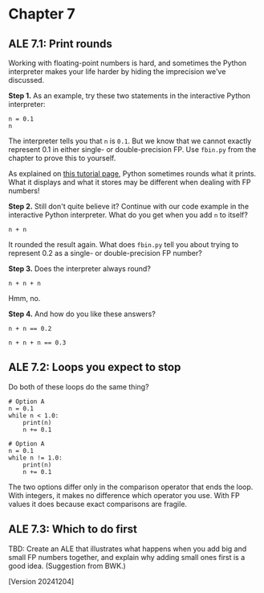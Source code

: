 # Chapter 7

## ALE 7.1: Print rounds

Working with floating-point numbers is hard, and sometimes the Python interpreter makes your life harder by hiding the imprecision we've discussed. 

**Step 1.** As an example, try these two statements in the interactive Python interpreter:

```{code-block} python
n = 0.1
n
```

The interpreter tells you that `n` is `0.1`. But we know that we cannot exactly represent 0.1 in either single- or double-precision FP. Use `fbin.py` from the chapter to prove this to yourself.

As explained on [this tutorial page](https://docs.python.org/3/tutorial/floatingpoint.html), Python sometimes rounds what it prints. What it displays and what it stores may be different when dealing with FP numbers!

**Step 2.** Still don't quite believe it? Continue with our code example in the interactive Python interpreter. What do you get when you add `n` to itself?

```{code-block} python
n + n
```

It rounded the result again. What does `fbin.py` tell you about trying to represent 0.2 as a single- or double-precision FP number?

**Step 3.** Does the interpreter always round?

```{code-block} python
n + n + n
```

Hmm, no.

**Step 4.** And how do you like these answers?

```{code-block} python
n + n == 0.2
```

```{code-block} python
n + n + n == 0.3
```

## ALE 7.2: Loops you expect to stop

Do both of these loops do the same thing?

```{code-block} python
# Option A
n = 0.1
while n < 1.0:
    print(n)
    n += 0.1
```

```{code-block} python
# Option A
n = 0.1
while n != 1.0:
    print(n)
    n += 0.1
```

The two options differ only in the comparison operator that ends the loop. With integers, it makes no difference which operator you use. With FP values it does because exact comparisons are fragile.

## ALE 7.3: Which to do first

TBD: Create an ALE that illustrates what happens when you add big and small FP numbers together, and explain why adding small ones first is a good idea. (Suggestion from BWK.)

\[Version 20241204\]
